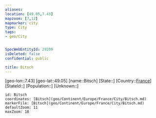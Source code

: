 ```yaml
---
aliases: 
location: [49.05,7.43]
mapzoom: [7,12] 
mapmarker: city 
type: City
tags:
- geo/City


SpocWebEntityId: 29209
isDeleted: false
confidential: public

title: Bitsch
---
```

[geo-lon::7.43]
[geo-lat::49.05]
[name::Bitsch]
[State::]
[Country::[France](geo/Continent/Europe/France.md)]
[StateId::]
[Population::]
[Unknown::]


```leaflet
id: Bitsch
coordinates: [Bitsch](geo/Continent/Europe/France/City/Bitsch.md)
markerFile: [Bitsch](geo/Continent/Europe/France/City/Bitsch.md)
defaultZoom: 11 
maxZoom: 18
```


